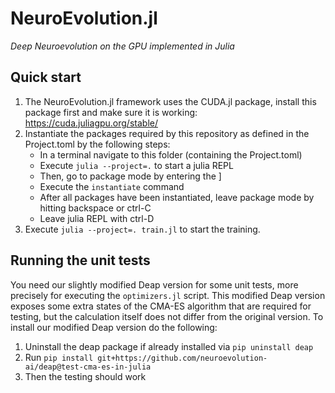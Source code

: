 # NeuroEvolution.jl

*Deep Neuroevolution on the GPU implemented in Julia*

## Quick start

1. The NeuroEvolution.jl framework uses the CUDA.jl package, install this package first and make sure it is working: https://cuda.juliagpu.org/stable/
2. Instantiate the packages required by this repository as defined in the Project.toml by the following steps:
    - In a terminal navigate to this folder (containing the Project.toml)
    - Execute `julia --project=.` to start a julia REPL
    - Then, go to package mode by entering the ]
    - Execute the `instantiate` command
    - After all packages have been instantiated, leave package mode by hitting backspace or ctrl-C
    - Leave julia REPL with ctrl-D
3. Execute `julia --project=. train.jl` to start the training.

## Running the unit tests

You need our slightly modified Deap version for some unit tests, more precisely for executing the `optimizers.jl` script. This modified Deap version exposes some extra states of the CMA-ES algorithm that are required for testing, but the calculation itself does not differ from the original version. To install our modified Deap version do the following: 

1. Uninstall the deap package if already installed via `pip uninstall deap`
2. Run `pip install git+https://github.com/neuroevolution-ai/deap@test-cma-es-in-julia` 
3. Then the testing should work
